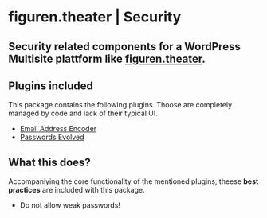 # figuren.theater | Security
Security related components for a WordPress Multisite plattform like [figuren.theater](https://figuren.theater).
---
## Plugins included

This package contains the following plugins. 
Thoose are completely managed by code and lack of their typical UI.

* [Email Address Encoder](https://wordpress.org/plugins/email-address-encoder/#developers)
* [Passwords Evolved](https://wordpress.org/plugins/passwords-evolved/#developers)

## What this does?

Accompaniying the core functionality of the mentioned plugins, theese **best practices** are included with this package.

- Do not allow weak passwords!

